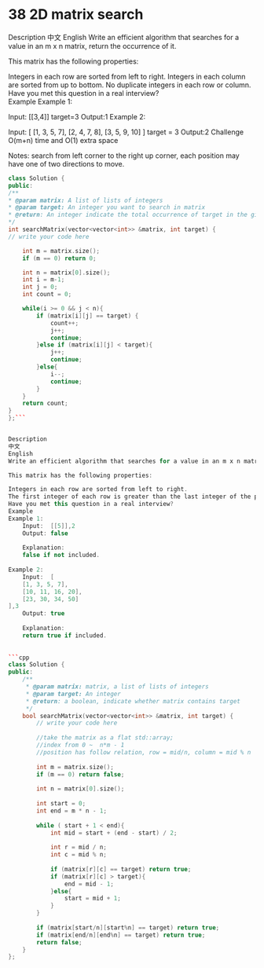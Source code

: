 # 38 2D matrix search

Description
中文
English
Write an efficient algorithm that searches for a value in an m x n matrix, return the occurrence of it.

This matrix has the following properties:

Integers in each row are sorted from left to right.
Integers in each column are sorted from up to bottom.
No duplicate integers in each row or column.
Have you met this question in a real interview?  
Example
Example 1:

Input:
[[3,4]]
target=3
Output:1
Example 2:

Input:
[
[1, 3, 5, 7],
[2, 4, 7, 8],
[3, 5, 9, 10]
]
target = 3
Output:2
Challenge
O(m+n) time and O(1) extra space


Notes:
search from left corner to the right up corner,
each position may have one of two directions to move.

```cpp
class Solution {
public:
/**
* @param matrix: A list of lists of integers
* @param target: An integer you want to search in matrix
* @return: An integer indicate the total occurrence of target in the given matrix
*/
int searchMatrix(vector<vector<int>> &matrix, int target) {
// write your code here

	int m = matrix.size();
	if (m == 0) return 0;

	int n = matrix[0].size();
	int i = m-1;
	int j = 0;
	int count = 0;

	while(i >= 0 && j < n){
		if (matrix[i][j] == target) {
			count++;
			j++;
			continue;
		}else if (matrix[i][j] < target){
			j++;
			continue;
		}else{
			i--;
			continue;
		}
	}
	return count;
}
};```


Description
中文
English
Write an efficient algorithm that searches for a value in an m x n matrix.

This matrix has the following properties:

Integers in each row are sorted from left to right.
The first integer of each row is greater than the last integer of the previous row.
Have you met this question in a real interview?  
Example
Example 1:
	Input:  [[5]],2
	Output: false
	
	Explanation: 
	false if not included.
	
Example 2:
	Input:  [
    [1, 3, 5, 7],
    [10, 11, 16, 20],
    [23, 30, 34, 50]
],3
	Output: true
	
	Explanation: 
	return true if included.
	
	
```cpp
class Solution {
public:
    /**
     * @param matrix: matrix, a list of lists of integers
     * @param target: An integer
     * @return: a boolean, indicate whether matrix contains target
     */
    bool searchMatrix(vector<vector<int>> &matrix, int target) {
        // write your code here
        
        //take the matrix as a flat std::array;
        //index from 0 ~  n*m - 1
        //position has follow relation, row = mid/n, column = mid % n
        
        int m = matrix.size();
        if (m == 0) return false;
        
        int n = matrix[0].size();
        
        int start = 0;
        int end = m * n - 1;
        
        while ( start + 1 < end){
            int mid = start + (end - start) / 2;
            
            int r = mid / n;
            int c = mid % n;
            
            if (matrix[r][c] == target) return true;
            if (matrix[r][c] > target){
                end = mid - 1;
            }else{
                start = mid + 1;
            }
        }
        
        if (matrix[start/n][start%n] == target) return true;
        if (matrix[end/n][end%n] == target) return true;
        return false;
    }
};
```
